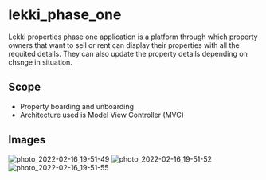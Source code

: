 # lekki_phase_one

Lekki properties phase one application is a platform through which property owners that want to sell or rent can display their properties with all the requited details. They can also update the property details depending on chsnge in situation.

## Scope
- Property boarding and unboarding
- Architecture used is Model View Controller (MVC)

## Images

![photo_2022-02-16_19-51-49](https://user-images.githubusercontent.com/44829499/154335547-3b4a820e-b5b5-4b2f-9924-5dee5bf9f067.jpg)
![photo_2022-02-16_19-51-52](https://user-images.githubusercontent.com/44829499/154335631-76317e34-4687-494f-8311-8be08eab5fab.jpg)
![photo_2022-02-16_19-51-55](https://user-images.githubusercontent.com/44829499/154335642-a3cf74c4-09b5-4ec8-afa2-048594c915b5.jpg)
